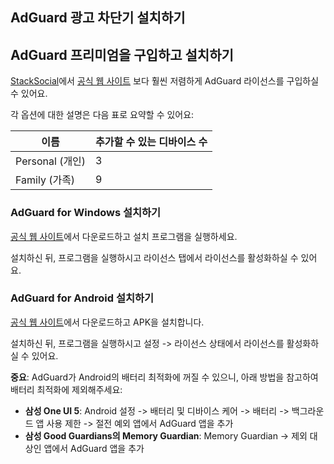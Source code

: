 ## AdGuard 광고 차단기 설치하기


## AdGuard 프리미엄을 구입하고 설치하기
[StackSocial](https://stacksocial.com/sales/adguard-family-plan-lifetime-subscription)에서 [공식 웹 사이트](https://adguard.com) 보다 훨씬 저렴하게 AdGuard 라이선스를 구입하실 수 있어요.

각 옵션에 대한 설명은 다음 표로 요약할 수 있어요:

이름 | 추가할 수 있는 디바이스 수
--- | ---------------------
Personal (개인) | 3
Family (가족) | 9

### AdGuard for Windows 설치하기

[공식 웹 사이트](https://adguard.com/ko/adguard-windows/overview.html)에서 다운로드하고 설치 프로그램을 실행하세요.

설치하신 뒤, 프로그램을 실행하시고 라이선스 탭에서 라이선스를 활성화하실 수 있어요.

### AdGuard for Android 설치하기

[공식 웹 사이트]()에서 다운로드하고 APK을 설치합니다.

설치하신 뒤, 프로그램을 실행하시고 설정 -> 라이선스 상태에서 라이선스를 활성화하실 수 있어요.

**중요**: AdGuard가 Android의 배터리 최적화에 꺼질 수 있으니, 아래 방법을 참고하여 배터리 최적화에 제외해주세요:
 - **삼성 One UI 5**: Android 설정 -> 배터리 및 디바이스 케어 -> 배터리 -> 백그라운드 앱 사용 제한 -> 절전 예외 앱에서 AdGuard 앱을 추가
 - **삼성 Good Guardians의 Memory Guardian**: Memory Guardian -> 제외 대상인 앱에서 AdGuard 앱을 추가